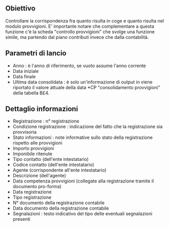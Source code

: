 ## Obiettivo
Controllare la corrispondenza fra quanto risulta in coge e quanto risulta nel modulo provvigioni.
E' importante notare che complementare a questa funzione c'è la scheda "controllo provvigioni" che svolge una funzione simile, ma partendo dal piano contributi invece che dalla contabilità.

## Parametri di lancio
-  Anno :  è l'anno di riferimento, se vuoto assume l'anno corrente
-  Data iniziale
-  Data finale
-  Ultima data consolidata :  è solo un'informazione di output in viene riportato il valore attuale della data \*CP "consolidamento provvigioni" della tabella B£4.

## Dettaglio informazioni
-  Registrazione :  n° registrazione
-  Condizione registrazione :  indicazione del fatto che la registrazione sia provvisoria
-  Stato informazioni :  note informative sullo stato della registrazione rispetto alle provvigioni
-  Importo provvigioni
-  Imponibile ritenute
-  Tipo contatto (dell'ente intestatario)
-  Codice contatto (dell'ente intestatario)
-  Agente (corrispondente all'ente intestatario)
-  Descrizione (dell'agente)
-  Data competenza provvigioni (collegate alla registrazione tramite il documento pro-forma)
-  Data registrazione
-  Tipo registrazione
-  N° documento della registrazione contabile
-  Data documento della registrazione contabile
-  Segnalazioni :  testo indicativo del tipo delle eventuali segnalazioni presenti

